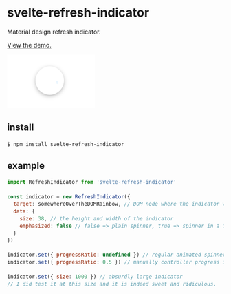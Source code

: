 # svelte-refresh-indicator

Material design refresh indicator.

[View the demo.](https://m59peacemaker.github.io/svelte-refresh-indicator/)

![svelte-refresh-indicator](https://raw.githubusercontent.com/m59peacemaker/svelte-refresh-indicator/master/refresh-indicator.gif "svelte-refresh-indicator")

## install

```sh
$ npm install svelte-refresh-indicator
```

## example

```js
import RefreshIndicator from 'svelte-refresh-indicator'

const indicator = new RefreshIndicator({
  target: somewhereOverTheDOMRainbow, // DOM node where the indicator will be rendered
  data: {
    size: 38, // the height and width of the indicator
    emphasized: false // false => plain spinner, true => spinner in a fancy container
  }
})

indicator.set({ progressRatio: undefined }) // regular animated spinner
indicator.set({ progressRatio: 0.5 }) // manually controller progress indicator

indicator.set({ size: 1000 }) // absurdly large indicator
// I did test it at this size and it is indeed sweet and ridiculous.
```
